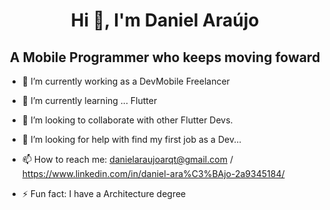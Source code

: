 

<h1 align="center">Hi 👋, I'm Daniel Araújo</h1>
<h2 align="center">A Mobile Programmer who keeps moving foward</h2>

- 🔭 I’m currently working as a DevMobile Freelancer
- 🌱 I’m currently learning ... Flutter
- 👯 I’m looking to collaborate with other Flutter Devs.
- 🤔 I’m looking for help with find my first job as a Dev...
- 📫 How to reach me: danielaraujoarqt@gmail.com / https://www.linkedin.com/in/daniel-ara%C3%BAjo-2a9345184/

- ⚡ Fun fact: I have a Architecture degree

